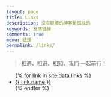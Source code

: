 ```yaml
---
layout: page
title: Links
description: 没有链接的博客是孤独的
keywords: 友情链接
comments: true
menu: 链接
permalink: /links/
---
```


> 相遇、相识、相知、我们 一起前行！

<ul>
{% for link in site.data.links %}
<!-- * [{{ link.name }}]({{ link.url }}) -->
  <li>
	<a href="{{ link.url }}" target="_blank">{{ link.name }}</a>
  </li>
{% endfor %}
</ul>
